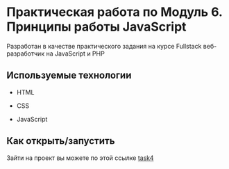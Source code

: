 # Практическая работа по Модуль 6. Принципы работы JavaScript

Разработан в качестве практического задания на курсе Fullstack веб-разработчик на JavaScript и PHP

## Используемые технологии

- HTML

- CSS

- JavaScript

## Как открыть/запустить

Зайти на проект вы можете по этой ссылке [task4](https://rikz123.github.io/Task-4/)